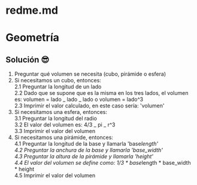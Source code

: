 # redme.md

# Geometría 
  
 ## Solución 😎 
  
 1. Preguntar qué volumen se necesita (cubo, pirámide o esfera) 
 2. Si necesitamos un cubo, entonces: <br> 
    2.1 Preguntar la longitud de un lado <br> 
    2.2 Dado que se supone que es la misma en los tres lados, el volumen es: volumen = lado _ lado _ lado o volumen = lado^3 <br> 
    2.3 Imprimir el valor calculado, en este caso sería: 'volumen' <br> 
 3. Si necesitamos una esfera, entonces: <br> 
    3.1 Preguntar la longitud del radio <br> 
    3.2 El valor del volumen es: 4/3 _ pi _ r^3 <br> 
    3.3 Imprimir el valor del volumen 
 4. Si necesitamos una pirámide, entonces: <br> 
    4.1 Preguntar la longitud de la base y llamarla 'base*length' <br> 
    4.2 Preguntar la anchura de la base y llamarla 'base_width' <br> 
    4.3 Preguntar la altura de la pirámide y llamarla 'height' <br> 
    4.4 El valor del volumen se define como: 1/3 * base*length * base_width \* height <br> 
    4.5 Imprimir el valor del volumen <br>

